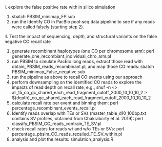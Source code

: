 I. explore the false positive rate with in silico simulation
1. sbatch PBSIM_minimap_FP.sub
2. run the Identify CO in PacBio pool-seq data pipeline to see if any reads were called falsely (starting step 2).

II. Test the impact of sequencing, depth, and structural variants on the false negative CO recall rate
1. generate recombinant haplotypes (one CO per chromosome arm): perl generate_one_recombiant_individual_chro_arm.pl
2. run PBSIM to simulate PacBio long reads, extract those read with obtain_PBSIM_reads_recombinant.pl, and map those CO reads: sbatch PBSIM_minimap_False_negative.sub
3. run the pipeline as above to recall CO events using our approach
4. perform downsampling on the identified CO reads to explore the impacts of read depth on recall rate, e.g., shuf -n <<number of reads>> all_15_co_gc_shared_each_read_fragment_cutoff_2000_10_10_10_2 > ${depth}_co_gc_shared_each_read_fragment_cutoff_2000_10_10_10_2
5. calculate recall rate per event and binning them: perl percentage_recombinant_events_recall.pl
6. Identify reads overlap with TEs or SVs (master_table_d10_100bp.txt contains SV profiles, obtained from Chakraborty et al. 2019): perl classify_PBSIM_CO_reads_contrain_TE_SV.pl
7. check recall rates for reads w/ and w/o TEs or SVs: perl percentage_pbsim_CO_reads_recalled_TE_SV_within.pl
8. analysis and plot the results: simulation_analysis.R

